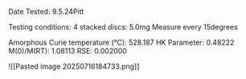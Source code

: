 Date Tested:  9.5.24Pitt

Testing conditions:
4 stacked discs: 5.0mg
Measure every 15degrees

Amorphous Curie temperature (°C): 528.187
HK Parameter: 0.48222
M(0)/M(RT): 1.08113
RSE: 0.002000
<!-- PUBLISH STOP -->
![[Pasted image 20250716184733.png]]
